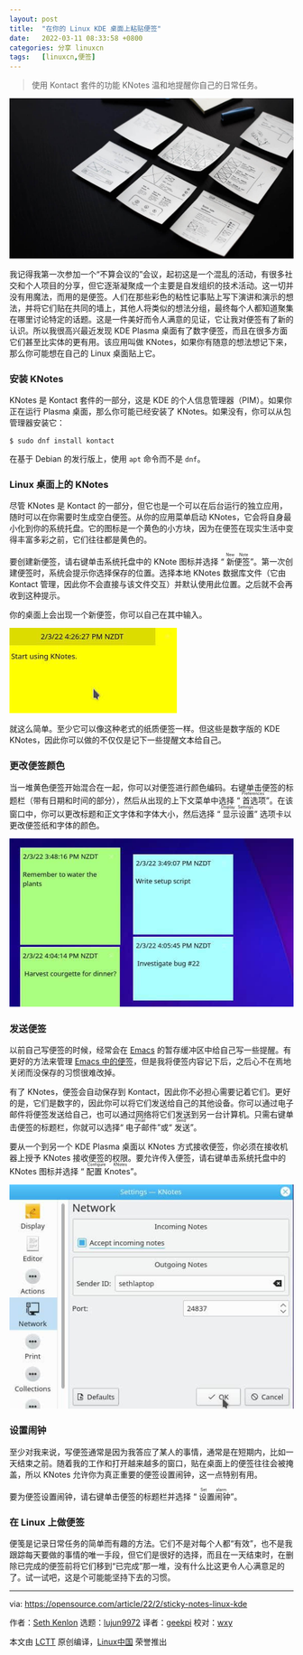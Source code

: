 ```yaml
---
layout: post
title:	"在你的 Linux KDE 桌面上粘贴便签"
date:	2022-03-11 08:33:58 +0800 
categories:	分享 linuxcn 
tags:	[linuxcn,便签]
---
```




> 
> 使用 Kontact 套件的功能 KNotes 温和地提醒你自己的日常任务。
> 
> 
> 


![](/Asserts/Images/album/202203/11/083349wujq4dbh6ccqb5kq.jpg "Working from home at a laptop")


我记得我第一次参加一个“不算会议的”会议，起初这是一个混乱的活动，有很多社交和个人项目的分享，但它逐渐凝聚成一个主要是自发组织的技术活动。这一切并没有用魔法，而用的是便签。人们在那些彩色的粘性记事贴上写下演讲和演示的想法，并将它们贴在共同的墙上，其他人将类似的想法分组，最终每个人都知道聚集在哪里讨论特定的话题。这是一件美好而令人满意的见证，它让我对便签有了新的认识。所以我很高兴最近发现 KDE Plasma 桌面有了数字便签，而且在很多方面它们甚至比实体的更有用。该应用叫做 KNotes，如果你有随意的想法想记下来，那么你可能想在自己的 Linux 桌面贴上它。


### 安装 KNotes


KNotes 是 Kontact 套件的一部分，这是 KDE 的个人信息管理器（PIM）。如果你正在运行 Plasma 桌面，那么你可能已经安装了 KNotes。如果没有，你可以从包管理器安装它：



```
$ sudo dnf install kontact

```

在基于 Debian 的发行版上，使用 `apt` 命令而不是 `dnf`。


### Linux 桌面上的 KNotes


尽管 KNotes 是 Kontact 的一部分，但它也是一个可以在后台运行的独立应用，随时可以在你需要时生成空白便签。从你的应用菜单启动 KNotes，它会将自身最小化到你的系统托盘。它的图标是一个黄色的小方块，因为在便签在现实生活中变得丰富多彩之前，它们往往都是黄色的。


要创建新便签，请右键单击系统托盘中的 KNote 图标并选择 “<ruby> 新便签 <rt>  New Note </rt></ruby>”。第一次创建便签时，系统会提示你选择保存的位置。选择本地 KNotes 数据库文件（它由 Kontact 管理，因此你不会直接与该文件交互）并默认使用此位置。之后就不会再收到这种提示。


你的桌面上会出现一个新便签，你可以自己在其中输入。


![Start using KNotes](/Asserts/Images/album/202203/11/083359f1q010dh8b8lx10l.jpg "Start using KNotes")


就这么简单。至少它可以像这种老式的纸质便签一样。但这些是数字版的 KDE KNotes，因此你可以做的不仅仅是记下一些提醒文本给自己。


### 更改便签颜色


当一堆黄色便签开始混合在一起，你可以对便签进行颜色编码。右键单击便签的标题栏（带有日期和时间的部分），然后从出现的上下文菜单中选择 “<ruby> 首选项 <rt>  Preferences </rt></ruby>”。在该窗口中，你可以更改标题和正文字体和字体大小，然后选择 “<ruby> 显示设置 <rt>  Display Settings </rt></ruby>” 选项卡以更改便签纸和字体的颜色。


![KNotes with added color](/Asserts/Images/album/202203/11/083400guypu0bbu964qzpu.jpg "KNotes with added color")


### 发送便签


以前自己写便签的时候，经常会在 [Emacs](https://opensource.com/downloads/emacs-cheat-sheet) 的暂存缓冲区中给自己写一些提醒。有更好的方法来管理 [Emacs 中的便签](https://opensource.com/article/18/7/emacs-modes-note-taking)，但是我将便签内容记下后，之后心不在焉地关闭而没保存的习惯很难改掉。


有了 KNotes，便签会自动保存到 Kontact，因此你不必担心需要记着它们。更好的是，它们是数字的，因此你可以将它们发送给自己的其他设备。你可以通过电子邮件将便签发送给自己，也可以通过网络将它们发送到另一台计算机。只需右键单击便签的标题栏，你就可以选择“<ruby> 电子邮件 <rt>  Email </rt></ruby>”或“<ruby> 发送 <rt>  Send </rt></ruby>”。


要从一个到另一个 KDE Plasma 桌面以 KNotes 方式接收便签，你必须在接收机器上授予 KNotes 接收便签的权限。要允许传入便签，请右键单击系统托盘中的 KNotes 图标并选择 “<ruby> 配置 Knotes <rt>  Configure KNotes </rt></ruby>”。


![Configure KNotes](/Asserts/Images/album/202203/11/083400i0e2dd22yagjz2b1.jpg "Configure KNotes")


### 设置闹钟


至少对我来说，写便签通常是因为我答应了某人的事情，通常是在短期内，比如一天结束之前。随着我的工作和打开越来越多的窗口，贴在桌面上的便签往往会被掩盖，所以 KNotes 允许你为真正重要的便签设置闹钟，这一点特别有用。


要为便签设置闹钟，请右键单击便签的标题栏并选择 “<ruby> 设置闹钟 <rt>  Set alarm </rt></ruby>”。


### 在 Linux 上做便签


便笺是记录日常任务的简单而有趣的方法。它们不是对每个人都“有效”，也不是我跟踪每天要做的事情的唯一手段，但它们是很好的选择，而且在一天结束时，在删除已完成的便签前将它们移到“已完成”那一堆，没有什么比这更令人心满意足的了。试一试吧，这是个可能能坚持下去的习惯。




---


via: <https://opensource.com/article/22/2/sticky-notes-linux-kde>


作者：[Seth Kenlon](https://opensource.com/users/seth) 选题：[lujun9972](https://github.com/lujun9972) 译者：[geekpi](https://github.com/geekpi) 校对：[wxy](https://github.com/wxy)


本文由 [LCTT](https://github.com/LCTT/TranslateProject) 原创编译，[Linux中国](https://linux.cn/) 荣誉推出
